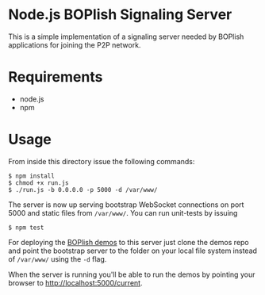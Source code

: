 Node.js BOPlish Signaling Server
================================

This is a simple implementation of a signaling server needed by BOPlish applications for
joining the P2P network.

Requirements
============

* node.js
* npm

Usage
=====

From inside this directory issue the following commands:

    $ npm install
    $ chmod +x run.js
    $ ./run.js -b 0.0.0.0 -p 5000 -d /var/www/

The server is now up serving bootstrap WebSocket connections on port 5000 and
static files from `/var/www/`. You can run unit-tests by issuing

    $ npm test

For deploying the [BOPlish demos](https://github.com/boplish/demos/) to this
server just clone the demos repo and point the bootstrap server to the folder on
your local file system instead of `/var/www/` using the `-d` flag.

When the server is running you'll be able to run the demos by pointing your
browser to 
[http://localhost:5000/current](http://localhost:5000/current).
